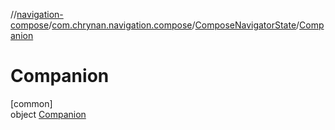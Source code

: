 //[navigation-compose](../../../../index.md)/[com.chrynan.navigation.compose](../../index.md)/[ComposeNavigatorState](../index.md)/[Companion](index.md)

# Companion

[common]\
object [Companion](index.md)
